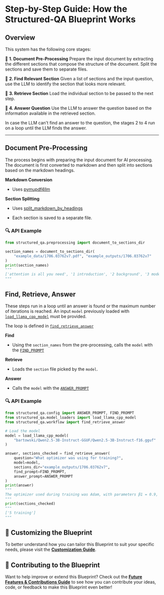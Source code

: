 # **Step-by-Step Guide: How the Structured-QA Blueprint Works**

## **Overview**

This system has the following core stages:


📑 **1. Document Pre-Processing**
   Prepare the input document by extracting the different sections that compose the structure of the document.
   Split the sections and save them to separate files.

🔎 **2. Find Relevant Section**
   Given a list of sections and the input question, use the LLM to identify the section that looks more relevant.

📄 **3. Retrieve Section**
    Load the individual section to be passed to the next step.

📗 **4. Answer Question**
   Use the LLM to answer the question based on the information available in the retrieved section.


In case the LLM can't find an answer to the question, the stages 2 to 4 run on a loop until the LLM finds the answer.

---

## **Document Pre-Processing**

The process begins with preparing the input document for AI processing.
The document is first converted to markdown and then split into sections based on the markdown headings.

 **Markdown Conversion**

   - Uses [pymupdf4llm](https://pypi.org/project/pymupdf4llm/)

 **Section Splitting**

   - Uses [split_markdown_by_headings](api.md/#structured_qa.preprocessing.split_markdown_by_headings)

   - Each section is saved to a separate file.

### 🔍 **API Example**

```py
from structured_qa.preprocessing import document_to_sections_dir

section_names = document_to_sections_dir(
    "example_data/1706.03762v7.pdf", "example_outputs/1706.03762v7"
)
print(section_names)
"""
['attention is all you need', '1 introduction', '2 background', '3 model architecture', '4 why self-attention', '5 training', '6 results', '7 conclusion', 'references', 'attention visualizations']
"""
```

## **Find, Retrieve, Answer**

These steps run in a loop until an answer is found or the maximum number of iterations is reached.
An input `model` previously loaded with [`load_llama_cpp_model`](api.md/#structured_qa.model_loaders.load_llama_cpp_model) must
be provided.

The loop is defined in [`find_retrieve_answer`](api.md/#structured_qa.workflow.find_retrieve_answer)

 **Find**

   - Using the `section_names` from the pre-processing, calls the `model` with the [`FIND_PROMPT`](api.md/#structured_qa.config.FIND_PROMPT)

 **Retrieve**

   - Loads the `section` file picked by the `model`.

 **Answer**

   - Calls the `model` with the [`ANSWER_PROMPT`](api.md/#structured_qa.config.ANSWER_PROMPT)

### 🔍 **API Example**

```py
from structured_qa.config import ANSWER_PROMPT, FIND_PROMPT
from structured_qa.model_loaders import load_llama_cpp_model
from structured_qa.workflow import find_retrieve_answer

# Load the model
model = load_llama_cpp_model(
    "bartowski/Qwen2.5-3B-Instruct-GGUF/Qwen2.5-3B-Instruct-f16.gguf"
)

answer, sections_checked = find_retrieve_answer(
    question="What optimizer was using for training?",
    model=model,
    sections_dir="example_outputs/1706.03762v7",
    find_prompt=FIND_PROMPT,
    answer_prompt=ANSWER_PROMPT
)
print(answer)
"""
The optimizer used during training was Adam, with parameters β1 = 0.9, β2 = 0.98, and ϵ = 10^−9.
"""
print(sections_checked)
"""
['5 training']
"""
```

## 🎨 **Customizing the Blueprint**

To better understand how you can tailor this Blueprint to suit your specific needs, please visit the **[Customization Guide](customization.md)**.

## 🤝 **Contributing to the Blueprint**

Want to help improve or extend this Blueprint? Check out the **[Future Features & Contributions Guide](future-features-contributions.md)** to see how you can contribute your ideas, code, or feedback to make this Blueprint even better!
